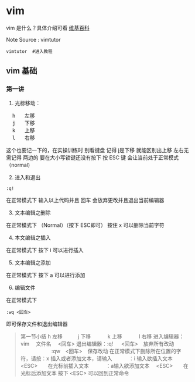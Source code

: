 # vim
vim 是什么？具体介绍可看 [维基百科](https://zh.wikipedia.org/wiki/Vim)

Note Source : vimtutor
```Shell
vimtutor  #进入教程
```  

## vim 基础
### 第一讲
1. 光标移动：   
<pre>
  h   左移
  j   下移
  k   上移
  l   右移
</pre>

这个也要记一下的，在实操训练时 别看键盘 记得 j是下移 就能区别出上移 左右无需记得 两边的
要在大小写锁键还没有按下
按 ESC 键 会让当前处于正常模式（normal)

2.  进入和退出
```Shell
:q!
```
在正常模式下 输入以上代码并且 回车 会放弃更改并且退出当前编辑器

3. 文本编辑之删除
   
在正常模式下 （Normal）（按下 ESC即可）
按住 x 可以删除当前字符

4. 本文编辑之插入

在正常模式下
按下 i 可以进行插入

5. 文本编辑之添加

在正常模式下
按下 a 可以进行添加

6. 编辑文件

在正常模式下
```Shell
:wq <回车>
```
即可保存文件和退出编辑器
> 第一节小结
> h 左移&emsp;&emsp;&emsp;j 下移&emsp;&emsp;&emsp; k 上移&emsp;&emsp;&emsp; l 右移
> 进入编辑器：vim&emsp; 文件名&emsp; <回车>
> 退出编辑器：:q! &emsp; <回车>&emsp;放弃所有改动
> &emsp;&emsp;&emsp;&emsp;&emsp;&emsp;:qw&emsp;<回车>&emsp;保存改动
> 在正常模式下删除所在位置的字符，请按：x
> 插入或者添加文本，请输入
> &emsp;&emsp;&emsp;：i 输入欲插入文本 &emsp;\<ESC>&emsp;&emsp;在光标前插入文本
> &emsp;&emsp;&emsp;：a输入欲添加文本 &emsp;\<ESC>&emsp;&emsp;在光标后添加文本
> 按下 \<ESC> 可以回到正常命令